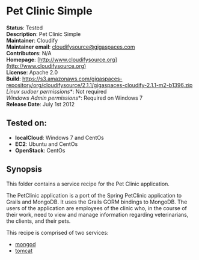 # Pet Clinic Simple 

**Status**: Tested  
**Description**: Pet Clinic Simple  
**Maintainer**:       Cloudify  
**Maintainer email**: cloudifysource@gigaspaces.com  
**Contributors**:    N/A    
**Homepage**:   [http://www.cloudifysource.org](http://www.cloudifysource.org)  
**License**:      Apache 2.0   
**Build**: https://s3.amazonaws.com/gigaspaces-repository/org/cloudifysource/2.1.1/gigaspaces-cloudify-2.1.1-m2-b1396.zip  
**Linux* sudoer permissions**:	Not required  
**Windows* Admin permissions**:  Required on Windows 7    
**Release Date**: July 1st 2012  


Tested on:
--------

* <strong>localCloud</strong>: Windows 7 and CentOs 
* <strong>EC2</strong>: Ubuntu and CentOs 
* <strong>OpenStack</strong>: CentOs 



Synopsis
--------

This folder contains a service recipe for the Pet Clinic application.

The PetClinic application is a port of the Spring PetClinic application to Grails and MongoDB. It uses the Grails GORM bindings to MongoDB. 
The users of the application are employees of the clinic who, in the course of their work, need to view and manage information regarding veterinarians, the clients, and their pets.

This recipe is comprised of two services:
* [mongod](../../services/mongodb/mongod/README.md)  
* [tomcat](../../services/tomcat/README.md) 


